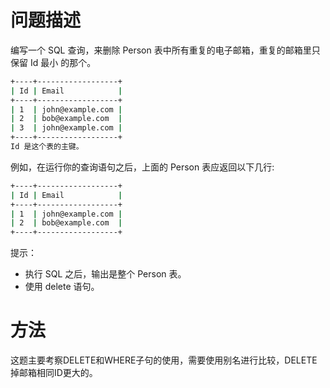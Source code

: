 # 问题描述

编写一个 SQL 查询，来删除 Person 表中所有重复的电子邮箱，重复的邮箱里只保留 Id 最小 的那个。
```bash
+----+------------------+
| Id | Email            |
+----+------------------+
| 1  | john@example.com |
| 2  | bob@example.com  |
| 3  | john@example.com |
+----+------------------+
Id 是这个表的主键。
```


例如，在运行你的查询语句之后，上面的 Person 表应返回以下几行:

```bash
+----+------------------+
| Id | Email            |
+----+------------------+
| 1  | john@example.com |
| 2  | bob@example.com  |
+----+------------------+
```

提示：

- 执行 SQL 之后，输出是整个 Person 表。
- 使用 delete 语句。

# 方法

这题主要考察DELETE和WHERE子句的使用，需要使用别名进行比较，DELETE掉邮箱相同ID更大的。